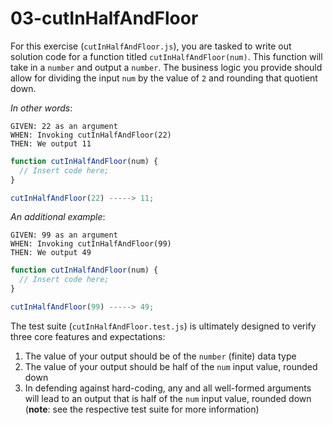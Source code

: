 # 03-cutInHalfAndFloor

For this exercise (`cutInHalfAndFloor.js`), you are tasked to write out solution code for a function titled `cutInHalfAndFloor(num)`. This function will take in a `number` and output a `number`. The business logic you provide should allow for dividing the input `num` by the value of `2` and rounding that quotient down.

_In other words_:

```
GIVEN: 22 as an argument
WHEN: Invoking cutInHalfAndFloor(22)
THEN: We output 11
```

```js
function cutInHalfAndFloor(num) {
  // Insert code here;
}

cutInHalfAndFloor(22) -----> 11;
```

_An additional example_:

```
GIVEN: 99 as an argument
WHEN: Invoking cutInHalfAndFloor(99)
THEN: We output 49
```

```js
function cutInHalfAndFloor(num) {
  // Insert code here;
}

cutInHalfAndFloor(99) -----> 49;
```

The test suite (`cutInHalfAndFloor.test.js`) is ultimately designed to verify three core features and expectations:

1) The value of your output should be of the `number` (finite) data type 
2) The value of your output should be half of the `num` input value, rounded down
3) In defending against hard-coding, any and all well-formed arguments will lead to an output that is half of the `num` input value, rounded down (**note**: see the respective test suite for more information)